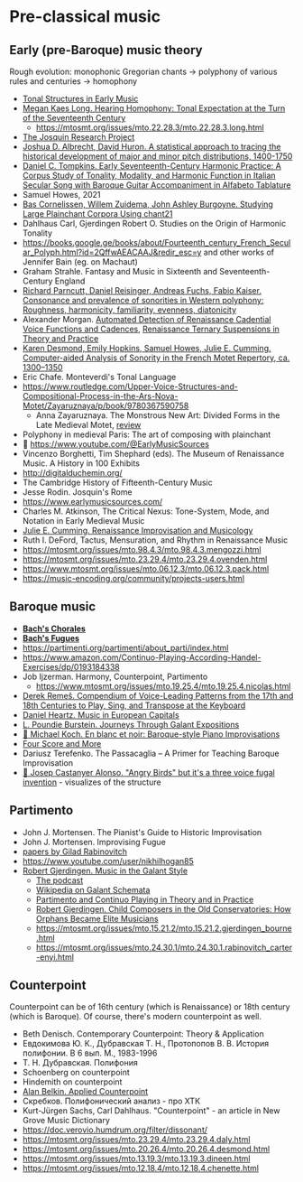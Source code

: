 # Pre-classical music


## Early (pre-Baroque) music theory


Rough evolution: monophonic Gregorian chants -> polyphony of various rules and centuries -> homophony

- [Tonal Structures in Early Music](https://www.amazon.com/Tonal-Structures-Early-Criticism-Analysis/dp/0815336381)
- [Megan Kaes Long. Hearing Homophony: Tonal Expectation at the Turn of the Seventeenth Century](https://www.amazon.com/Hearing-Homophony-Expectation-Seventeenth-Century/dp/0190851902)
   - https://mtosmt.org/issues/mto.22.28.3/mto.22.28.3.long.html
- [The Josquin Research Project](https://josquin.stanford.edu/)
- [Joshua D. Albrecht, David Huron. A statistical approach to tracing the historical development of major and minor pitch distributions, 1400-1750](https://www.researchgate.net/publication/271788634_A_Statistical_Approach_to_Tracing_the_Historical_Development_of_Major_and_Minor_Pitch_Distributions_1400-1750)
- [Daniel C. Tompkins. Early Seventeenth-Century Harmonic Practice: A Corpus Study of Tonality, Modality, and Harmonic Function in Italian Secular Song with Baroque Guitar Accompaniment in Alfabeto Tablature](https://diginole.lib.fsu.edu/islandora/object/fsu:507731)
- Samuel Howes, 2021
- [Bas Cornelissen, Willem Zuidema, John Ashley Burgoyne. Studying Large Plainchant Corpora Using chant21](https://bascornelissen.nl/static/da5733ba9911944aac18f425be5068da/dlfm2020.pdf)
- Dahlhaus Carl, Gjerdingen Robert O. Studies on the Origin of Harmonic Tonality
- https://books.google.ge/books/about/Fourteenth_century_French_Secular_Polyph.html?id=2QffwAEACAAJ&redir_esc=y and other works of Jennifer Bain (eg. on Machaut)
- Graham Strahle. Fantasy and Music in Sixteenth and Seventeenth-Century England
- [Richard Parncutt, Daniel Reisinger, Andreas Fuchs, Fabio Kaiser. Consonance and prevalence of sonorities in Western polyphony: Roughness, harmonicity, familiarity, evenness, diatonicity](https://www.tandfonline.com/doi/full/10.1080/09298215.2018.1477804)
- Alexander Morgan. [Automated Detection of Renaissance Cadential Voice Functions and Cadences](https://crimwp.richardfreedman.sites.haverford.edu/?page_id=720), [Renaissance Ternary Suspensions in Theory and Practice](https://www.esm.rochester.edu/integral/33-2019/morgan/)
- [Karen Desmond, Emily Hopkins, Samuel Howes, Julie E. Cumming. Computer-aided Analysis of Sonority in the French Motet Repertory, ca. 1300–1350](https://www.mtosmt.org/issues/mto.20.26.4/mto.20.26.4.desmond.php)
- Eric Chafe. Monteverdi's Tonal Language
- https://www.routledge.com/Upper-Voice-Structures-and-Compositional-Process-in-the-Ars-Nova-Motet/Zayaruznaya/p/book/9780367590758
   - Anna Zayaruznaya. The Monstrous New Art: Divided Forms in the Late Medieval Motet, [review](https://mtosmt.org/issues/mto.16.22.2/mto.16.22.2.lavacek.html)
- Polyphony in medieval Paris: The art of composing with plainchant
- 🎥 https://www.youtube.com/@EarlyMusicSources
- Vincenzo Borghetti, Tim Shephard (eds). The Museum of Renaissance Music. A History in 100 Exhibits
- http://digitalduchemin.org/
- The Cambridge History of Fifteenth-Century Music
- Jesse Rodin. Josquin's Rome
- https://www.earlymusicsources.com/
- Charles M. Atkinson, The Critical Nexus: Tone-System, Mode, and Notation in Early Medieval Music
- [Julie E. Cumming. Renaissance Improvisation and Musicology](https://mtosmt.org/issues/mto.13.19.2/mto.13.19.2.cumming.html)
- Ruth I. DeFord, Tactus, Mensuration, and Rhythm in Renaissance Music
- https://mtosmt.org/issues/mto.98.4.3/mto.98.4.3.mengozzi.html
- https://mtosmt.org/issues/mto.23.29.4/mto.23.29.4.ovenden.html
- https://www.mtosmt.org/issues/mto.06.12.3/mto.06.12.3.pack.html
- https://music-encoding.org/community/projects-users.html


## Baroque music


- [**Bach's Chorales**](bach_chorales.md)
- [**Bach's Fugues**](bach_fugues.md)
- https://partimenti.org/partimenti/about_parti/index.html
- https://www.amazon.com/Continuo-Playing-According-Handel-Exercises/dp/0193184338
- Job Ijzerman. Harmony, Counterpoint, Partimento
   - https://www.mtosmt.org/issues/mto.19.25.4/mto.19.25.4.nicolas.html
- [Derek Remeš. Compendium of Voice-Leading Patterns from the 17th and 18th Centuries to Play, Sing, and Transpose at the Keyboard](https://derekremes.com/wp-content/uploads/compendium_english.pdf)
- [Daniel Heartz. Music in European Capitals](https://amzn.to/34U1qXY)
- [L. Poundie Burstein. Journeys Through Galant Expositions](https://amzn.to/3gNdYmJ)
- [🎥 Michael Koch. En blanc et noir: Baroque-style Piano Improvisations](https://www.youtube.com/@enblancetnoir7516/videos)
- [Four Score and More](https://fourscoreandmore.org/resources/)
- Dariusz Terefenko. The Passacaglia – A Primer for Teaching Baroque Improvisation
- [🎥 Josep Castanyer Alonso. "Angry Birds" but it's a three voice fugal invention](https://www.youtube.com/watch?v=H7NRVbTIDKw) - visualizes of the structure



## Partimento

- John J. Mortensen. The Pianist's Guide to Historic Improvisation
- John J. Mortensen. Improvising Fugue
- [papers by Gilad Rabinovitch](https://scholar.google.com/citations?user=nRN3r-wAAAAJ&hl=en)
- https://www.youtube.com/user/nikhilhogan85
- [Robert Gjerdingen. Music in the Galant Style](https://amzn.to/3LwcdIC) 
  - [The podcast](https://www.artofcomposing.com/aoc-011-partimenti-and-the-secrets-of-the-greatest-composers-an-interview-with-robert-gjerdingen)
  - [Wikipedia on Galant Schemata](https://en.wikipedia.org/wiki/Galant_Schemata)
  - [Partimento and Continuo Playing in Theory and in Practice](https://www.amazon.com/Partimento-Continuo-Practice-Collected-Institute/dp/9058678288)
  - [Robert Gjerdingen. Child Composers in the Old Conservatories: How Orphans Became Elite Musicians](https://www.amazon.com/Child-Composers-Old-Conservatories-Musicians/dp/0190653590)
  - https://mtosmt.org/issues/mto.15.21.2/mto.15.21.2.gjerdingen_bourne.html
  - https://mtosmt.org/issues/mto.24.30.1/mto.24.30.1.rabinovitch_carter-enyi.html

## Counterpoint

Counterpoint can be of 16th century (which is Renaissance) or 18th century (which is Baroque). Of course, there's modern counterpoint as well.

- Beth Denisch. Contemporary Counterpoint: Theory & Application
- Евдокимова Ю. К., Дубравская Т. Н., Протопопов В. В. История полифонии. В 6 вып. М., 1983-1996
- Т. Н. Дубравская. Полифония
- Schoenberg on counterpoint
- Hindemith on counterpoint
- [Alan Belkin. Applied Counterpoint](https://www.youtube.com/watch?v=yPHC9Zf9s04&list=PLSntcNF64SVW2hG6S7j78_cXg_13ZWN0q)
- Скребков. Полифонический анализ - про ХТК
- Kurt-Jürgen Sachs, Carl Dahlhaus. "Counterpoint" - an article in New Grove Music Dictionary
- https://doc.verovio.humdrum.org/filter/dissonant/
- https://mtosmt.org/issues/mto.23.29.4/mto.23.29.4.daly.html
- https://mtosmt.org/issues/mto.20.26.4/mto.20.26.4.desmond.html
- https://mtosmt.org/issues/mto.13.19.3/mto.13.19.3.dineen.html
- https://mtosmt.org/issues/mto.12.18.4/mto.12.18.4.chenette.html
